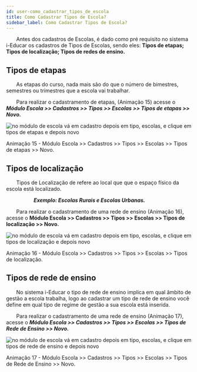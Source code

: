 ```yaml
---
id: user-como_cadastrar_tipos_de_escola
title: Como Cadastrar Tipos de Escola?
sidebar_label: Como Cadastrar Tipos de Escola?
---
```


&nbsp;&nbsp;&nbsp;&nbsp;&nbsp;&nbsp;&nbsp;Antes dos cadastros de Escolas, é dado como pré requisito no sistema i-Educar os cadastros de Tipos de Escolas, sendo eles: **Tipos de etapas;  Tipos de localização; Tipos de redes de ensino.**

## Tipos de etapas

&nbsp;&nbsp;&nbsp;&nbsp;&nbsp;&nbsp;&nbsp;As etapas do curso, nada mais são do que o número de bimestres, semestres ou trimestres que a escola vai trabalhar.

&nbsp;&nbsp;&nbsp;&nbsp;&nbsp;&nbsp;&nbsp;Para realizar o cadastramento de etapas, (Animação 15) acesse o ***Módulo Escola >> Cadastros >> Tipos >> Escolas >> Tipos de etapas >> Novo.***

![no módulo de escola vá em cadastro depois em tipo, escolas, e clique em tipos de etapas e depois novo](/img/treinamento_gifs/cadastrar_tipo_de_etapas.gif)

<p class="centerText">Animação 15 - Módulo Escola >> Cadastros >> Tipos >> Escolas >> Tipos de etapas >> Novo.</p>

## Tipos de localização

&nbsp;&nbsp;&nbsp;&nbsp;&nbsp;&nbsp;&nbsp;Tipos de Localização de refere ao local que que o espaço físico da escola está localizado. 

&nbsp;&nbsp;&nbsp;&nbsp;&nbsp;&nbsp;&nbsp;&nbsp;&nbsp;&nbsp;&nbsp;&nbsp;&nbsp;&nbsp;&nbsp;&nbsp;&nbsp;&nbsp;&nbsp;***Exemplo: Escolas Rurais e Escolas Urbanas.***

&nbsp;&nbsp;&nbsp;&nbsp;&nbsp;&nbsp;&nbsp;Para realizar o cadastramento de uma rede de ensino (Animação 16), acesse o **Módulo Escola >> Cadastros >> Tipos >> Escolas >> Tipos de localização >> Novo.**

![no módulo de escola vá em cadastro depois em tipo, escolas, e clique em tipos de localização e depois novo](/img/treinamento_gifs/cadastrar_tipos_de_localizacao.gif)

<p class="centerText">Animação 16 - Módulo Escola >> Cadastros >> Tipos >> Escolas >> Tipos de localização.</p>

## Tipos de rede de ensino

&nbsp;&nbsp;&nbsp;&nbsp;&nbsp;&nbsp;&nbsp;No sistema i-Educar o tipo de rede de ensino implica em qual âmbito de gestão a escola trabalha, logo ao cadastrar um tipo de rede de ensino você define em qual tipo de regime de gestão a sua escola está inserida.

&nbsp;&nbsp;&nbsp;&nbsp;&nbsp;&nbsp;&nbsp;Para realizar o cadastramento de uma rede de ensino (Animação 17), acesse o ***Módulo Escola >> Cadastros >> Tipos >> Escolas >> Tipos de Rede de Ensino >> Novo.***

![no módulo de escola vá em cadastro depois em tipo, escolas, e clique em tipos de rede de ensino e depois novo](/img/treinamento_gifs/cadastrar_tipos_de_rede_de_ensino.gif)

<p class="centerText">Animação 17 - Módulo Escola >> Cadastros >> Tipos >> Escolas >> Tipos de Rede de Ensino >> Novo.</p>